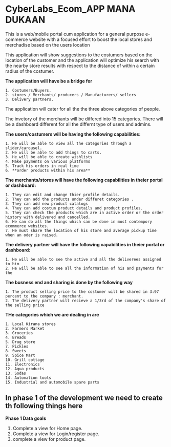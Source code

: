 # CyberLabs_Ecom_APP MANA DUKAAN

This is a web/mobile portal cum application for a general purpose e-commerce website with a focused effort to boost the local stores and merchadise based on the users location

This application will show suggestions to the costumers based on the location of the customer and the application will optimize his search with the nearby store results with respect to the distance of within a certain radius of the costumer. 

**The application will have be a bridge for**

    1. Costumers/Buyers. 
    2. stores / Merchants/ producers / Manufacturers/ sellers 
    3. Delivery partners. 

The application will cater for all the the three above categories of people. 

The invetory of the merchants will be differed into 15 categories. 
There will be a dashboard different for all the differnt type of users and admins.

**The users/costumers will be having the following capabilities:**

    1. He will be able to view all the categories through a slider/carousel. 
    2. He will be able to add things to carts.
    3. He will be able to create wishlists
    4. Make payments on various platforms
    5. Track his orders in real time
    6. **order products within his area** 

**The merchants/stores will have the following capabilities in theier portal or dashboard:** 

    1. They can edit and change thier profile details. 
    2. They can add the products under differet categories .
    3. They can add new product catalogs
    4. They can add costum product details and product profiles. 
    5. They can check the products which are in active order or the order history with delivered and cancelled. 
    6. He can do all the things which can be done in most contempory ecommerce websites. 
    7. He must share the location of his store and average pickup time when an oder is raised. 

**The delivery partner will have the following capabilities in theier portal or dashboard:** 

    1. He will be able to see the active and all the deliverees assigned to him
    2. He will be able to see all the information of his and payments for the 
    
**The busness end and sharing is done by the following way** 

    1. The product selling price to the costumer will be shared in 3:97 percent to the company : merchant. 
    2. The delivery partner will recieve a 1/3rd of the company's share of the selling price

**THe categories which we are dealing in are**
    
    1. Local Kirana stores
    2. Farmers Market
    3. Groceries
    4. Breads
    5. Drug store 
    7. Pickles 
    8. Sweets
    9. Spice Mart
    10. Grill cottage
    11. Electronics
    12. Aqua products
    13. Sodas
    14. Automation tools
    15. Industrial and automobile spare parts

## In phase 1 of the development we need to create th following things here

   **Phase 1 Data goals**
   1. Complete a view for Home page.
   2. Complete a view for Login/register page.
   3. complete a view for product page.
   



